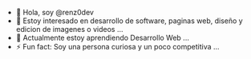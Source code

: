 - 👋 Hola, soy @renz0dev
- 👀 Estoy interesado en desarrollo de software, paginas web, diseño y edicion de imagenes o videos ...
- 🌱 Actualmente estoy aprendiendo Desarrollo Web ...
- ⚡ Fun fact: Soy una persona curiosa y un poco competitiva ...

<!---
renz0dev/renz0dev is a ✨ special ✨ repository because its `README.md` (this file) appears on your GitHub profile.
You can click the Preview link to take a look at your changes.
--->
